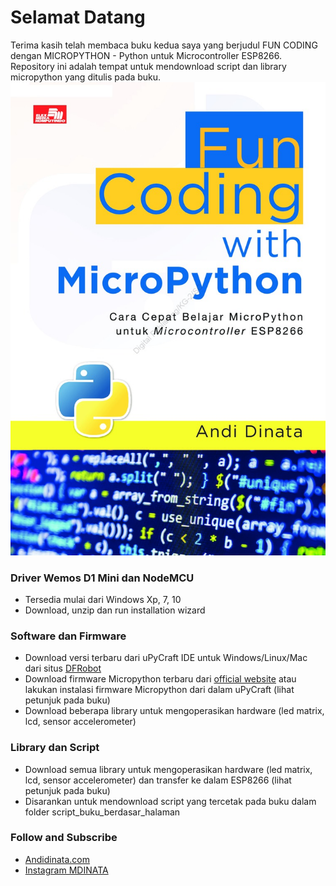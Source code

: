 # Selamat Datang

Terima kasih telah membaca buku kedua saya yang berjudul FUN CODING dengan MICROPYTHON - Python untuk Microcontroller ESP8266.
Repository ini adalah tempat untuk mendownload script dan library micropython yang ditulis pada buku.
![Cover Depan](/Cover.jpg)

### Driver Wemos D1 Mini dan NodeMCU
  - Tersedia mulai dari Windows Xp, 7, 10
  - Download, unzip dan run installation wizard

### Software dan Firmware
  - Download versi terbaru dari uPyCraft IDE untuk Windows/Linux/Mac dari situs [DFRobot](https://github.com/DFRobot/uPyCraft)
  - Download firmware Micropython terbaru dari [official website](http://micropython.org/download#esp8266) atau lakukan instalasi firmware Micropython dari dalam uPyCraft (lihat petunjuk pada buku)
  - Download beberapa library untuk mengoperasikan hardware (led matrix, lcd, sensor accelerometer)

### Library dan Script
  - Download semua library untuk mengoperasikan hardware (led matrix, lcd, sensor accelerometer) dan transfer ke dalam ESP8266 (lihat petunjuk pada buku)
  - Disarankan untuk mendownload script yang tercetak pada buku dalam folder script_buku_berdasar_halaman
   
### Follow and Subscribe
- [Andidinata.com](http://www.andidinata.com) 
- [Instagram MDINATA](http://www.instagram.com/mdinata) 
